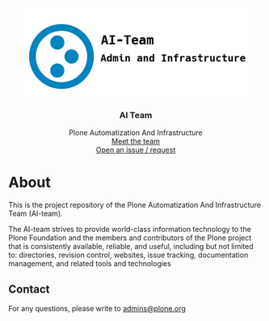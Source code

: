 <!-- PROJECT LOGO -->
<br />
<p align="center">
  <a href="https://github.com/plone/ai-team">
    <img src="ai-team.png" alt="Logo">
  </a>

  <h3 align="center">AI Team</h3>

  <p align="center">
    Plone Automatization And Infrastructure
    <br />
    <a href="https://plone.org/community/admin-and-infrastructure">Meet the team</a>
    <br />
    <a href="https://github.com/plone/ai-team/issues">Open an issue / request</a>
  </p>
</p>

# About

This is the project repository of the Plone Automatization And Infrastructure Team (AI-team).

The AI-team strives to provide world-class information technology to the Plone Foundation and the members and contributors of the Plone project that is consistently available, reliable, and useful, including but not limited to: directories, revision control, websites, issue tracking, documentation management, and related tools and technologies


## Contact

For any questions, please write to admins@plone.org
